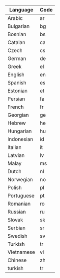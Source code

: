 | Language   | Code |
|------------|------|
| Arabic     | ar   |
| Bulgarian  | bg   |
| Bosnian    | bs   |
| Catalan    | ca   |
| Czech      | cs   |
| German     | de   |
| Greek      | el   |
| English    | en   |
| Spanish    | es   |
| Estonian   | et   |
| Persian    | fa   |
| French     | fr   |
| Georgian   | ge   |
| Hebrew     | he   |
| Hungarian  | hu   |
| Indonesian | id   |
| Italian    | it   |
| Latvian    | lv   |
| Malay      | ms   |
| Dutch      | nl   |
| Norwegian  | no   |
| Polish     | pl   |
| Portuguese | pt   |
| Romanian   | ro   |
| Russian    | ru   |
| Slovak     | sk   |
| Serbian    | sr   |
| Swedish    | sv   |
| Turkish    | tr   |
| Vietnamese | vi   |
| Chinese    | zh   |
| turkish    | tr   |
 
